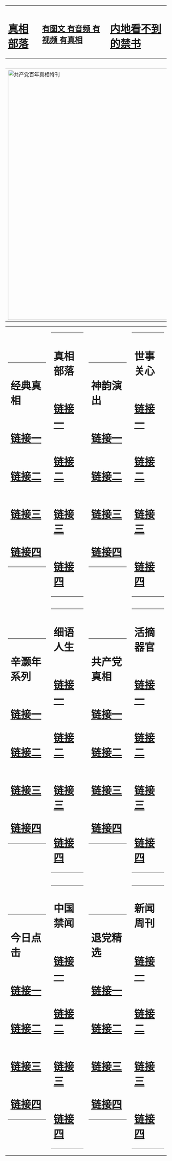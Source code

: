 <table><tr><td><H1><a href="http://zx.hopto.me/wgjrx">真相部落</a></H1></td><td><H2><a href="http://zx.hopto.me/cjg4s">有图文 有音频 有视频 有真相</a></H2><td><H1><a href="http://zx.hopto.me/3i8jn"> 内地看不到的禁书</a></H1></td></table><table><table><tr><td><a href="http://zx.hopto.me/s9o7d"><img src="http://7186.566.r09.crownka.com/zx/bngcd/gcdbnzx.jpg" width="780"  border="0" alt="共产党百年真相特刊"></a></td></tr></table><table><tr><td><table><tr><td ><h1>经典真相</h1></td></tr><tr><td><h1>  <a href="http://zx.hopto.me/cy3qk" target=_blank>链接一</a>  </h1></td></tr><tr><td><h1>  <a href="http://zx.hopto.me/ahvp4" target=_blank>链接二</a>  </h1></td></tr><tr><td><h1>  <a href="http://zx.hopto.me/0a888" target=_blank>链接三</a>  </h1></td></tr><tr><td><h1>  <a href="http://zx.hopto.me/1xcnl" target=_blank>链接四</a>  </h1></td></tr></table></td><td><table><tr><td ><h1>真相部落</h1></td></tr><tr><td><h1>  <a href="http://zx.hopto.me/mo8rf" target=_blank>链接一</a>  </h1></td></tr><tr><td><h1>  <a href="http://zx.hopto.me/geldo" target=_blank>链接二</a>  </h1></td></tr><tr><td><h1>  <a href="http://zx.hopto.me/4klb9" target=_blank>链接三</a>  </h1></td></tr><tr><td><h1>  <a href="http://zx.hopto.me/a7wgp" target=_blank>链接四</a>  </h1></td></tr></table></td><td><table><tr><td ><h1>神韵演出</h1></td></tr><tr><td><h1>  <a href="http://zx.hopto.me/lts29" target=_blank>链接一</a>  </h1></td></tr><tr><td><h1>  <a href="http://zx.hopto.me/xp5-f" target=_blank>链接二</a>  </h1></td></tr><tr><td><h1>  <a href="http://zx.hopto.me/-iceu" target=_blank>链接三</a>  </h1></td></tr><tr><td><h1>  <a href="http://zx.hopto.me/0pw0h" target=_blank>链接四</a>  </h1></td></tr></table></td><td><table><tr><td ><h1>世事关心</h1></td></tr><tr><td><h1>  <a href="http://zx.hopto.me/28fcn" target=_blank>链接一</a>  </h1></td></tr><tr><td><h1>  <a href="http://zx.hopto.me/sy9jy" target=_blank>链接二</a>  </h1></td></tr><tr><td><h1>  <a href="http://zx.hopto.me/ilw1x" target=_blank>链接三</a>  </h1></td></tr><tr><td><h1>  <a href="http://zx.hopto.me/6k51a" target=_blank>链接四</a>  </h1></td></tr></table></td></tr><tr><td><table><tr><td ><h1>辛灏年系列</h1></td></tr><tr><td><h1>  <a href="http://zx.hopto.me/s31p3" target=_blank>链接一</a>  </h1></td></tr><tr><td><h1>  <a href="http://zx.hopto.me/vhgi0" target=_blank>链接二</a>  </h1></td></tr><tr><td><h1>  <a href="http://zx.hopto.me/sef-b" target=_blank>链接三</a>  </h1></td></tr><tr><td><h1>  <a href="http://zx.hopto.me/u2o0z" target=_blank>链接四</a>  </h1></td></tr></table></td><td><table><tr><td ><h1>细语人生</h1></td></tr><tr><td><h1>  <a href="http://zx.hopto.me/1rf02" target=_blank>链接一</a>  </h1></td></tr><tr><td><h1>  <a href="http://zx.hopto.me/bmd22" target=_blank>链接二</a>  </h1></td></tr><tr><td><h1>  <a href="http://zx.hopto.me/rj5l8" target=_blank>链接三</a>  </h1></td></tr><tr><td><h1>  <a href="http://zx.hopto.me/chjsp" target=_blank>链接四</a>  </h1></td></tr></table></td><td><table><tr><td ><h1>共产党真相</h1></td></tr><tr><td><h1>  <a href="http://zx.hopto.me/s9es0" target=_blank>链接一</a>  </h1></td></tr><tr><td><h1>  <a href="http://zx.hopto.me/amf3s" target=_blank>链接二</a>  </h1></td></tr><tr><td><h1>  <a href="http://zx.hopto.me/uitbc" target=_blank>链接三</a>  </h1></td></tr><tr><td><h1>  <a href="http://zx.hopto.me/h38on" target=_blank>链接四</a>  </h1></td></tr></table></td><td><table><tr><td ><h1>活摘器官</h1></td></tr><tr><td><h1>  <a href="http://zx.hopto.me/0pvxj" target=_blank>链接一</a>  </h1></td></tr><tr><td><h1>  <a href="http://zx.hopto.me/o-8mk" target=_blank>链接二</a>  </h1></td></tr><tr><td><h1>  <a href="http://zx.hopto.me/e60hw" target=_blank>链接三</a>  </h1></td></tr><tr><td><h1>  <a href="http://zx.hopto.me/eka-s" target=_blank>链接四</a>  </h1></td></tr></table></td></tr><tr><td><table><tr><td ><h1>今日点击</h1></td></tr><tr><td><h1>  <a href="http://zx.hopto.me/pahnl" target=_blank>链接一</a>  </h1></td></tr><tr><td><h1>  <a href="http://zx.hopto.me/vjsl0" target=_blank>链接二</a>  </h1></td></tr><tr><td><h1>  <a href="http://zx.hopto.me/6qunm" target=_blank>链接三</a>  </h1></td></tr><tr><td><h1>  <a href="http://zx.hopto.me/44d5m" target=_blank>链接四</a>  </h1></td></tr></table></td><td><table><tr><td ><h1>中国禁闻</h1></td></tr><tr><td><h1>  <a href="http://zx.hopto.me/3smhp" target=_blank>链接一</a>  </h1></td></tr><tr><td><h1>  <a href="http://zx.hopto.me/zdo3w" target=_blank>链接二</a>  </h1></td></tr><tr><td><h1>  <a href="http://zx.hopto.me/uqe21" target=_blank>链接三</a>  </h1></td></tr><tr><td><h1>  <a href="http://zx.hopto.me/hszbm" target=_blank>链接四</a>  </h1></td></tr></table></td><td><table><tr><td ><h1>退党精选</h1></td></tr><tr><td><h1>  <a href="http://zx.hopto.me/1q783" target=_blank>链接一</a>  </h1></td></tr><tr><td><h1>  <a href="http://zx.hopto.me/jcw1z" target=_blank>链接二</a>  </h1></td></tr><tr><td><h1>  <a href="http://zx.hopto.me/6f0wy" target=_blank>链接三</a>  </h1></td></tr><tr><td><h1>  <a href="http://zx.hopto.me/aw4qb" target=_blank>链接四</a>  </h1></td></tr></table></td><td><table><tr><td ><h1>新闻周刊</h1></td></tr><tr><td><h1>  <a href="http://zx.hopto.me/etjo-" target=_blank>链接一</a>  </h1></td></tr><tr><td><h1>  <a href="http://zx.hopto.me/39380" target=_blank>链接二</a>  </h1></td></tr><tr><td><h1>  <a href="http://zx.hopto.me/d3c-i" target=_blank>链接三</a>  </h1></td></tr><tr><td><h1>  <a href="http://zx.hopto.me/75j-u" target=_blank>链接四</a>  </h1></td></tr></table></td></tr></table>
